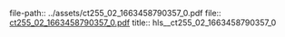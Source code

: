 file-path:: ../assets/ct255_02_1663458790357_0.pdf
file:: [ct255_02_1663458790357_0.pdf](../assets/ct255_02_1663458790357_0.pdf)
title:: hls__ct255_02_1663458790357_0
